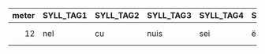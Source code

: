 | meter|SYLL_TAG1 |SYLL_TAG2 |SYLL_TAG3 |SYLL_TAG4 |SYLL_TAG5 |SYLL_TAG6 |SYLL_TAG7 |SYLL_TAG8 |SYLL_TAG9 |SYLL_TAG10 |SYLL_TAG11 |SYLL_TAG12 |SYLL_TAG13 | NUM_L|COMMENTS|
|-----:|:---------|:---------|:---------|:---------|:---------|:---------|:---------|:---------|:---------|:----------|:----------|:----------|:----------|-----:|:-----|
|    12|nel       |cu        |nuis      |sei       |ë         |plus      |que       |un        |ches      |nel        |ve         |dis        |se         |   431|YES, with 4épC|
